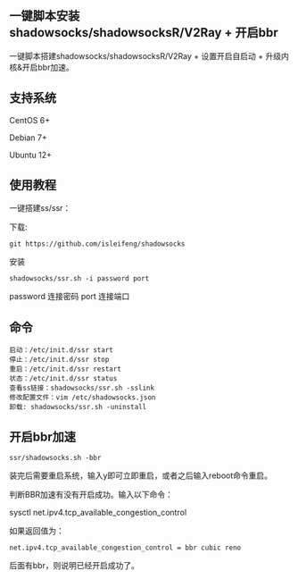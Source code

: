 一键脚本安装shadowsocks/shadowsocksR/V2Ray + 开启bbr
---

一键脚本搭建shadowsocks/shadowsocksR/V2Ray + 设置开启自启动 + 升级内核&开启bbr加速。

## 支持系统
CentOS 6+

Debian 7+

Ubuntu 12+

## 使用教程



一键搭建ss/ssr：

下载:
```
git https://github.com/isleifeng/shadowsocks
```
安装
```
shadowsocks/ssr.sh -i password port
```
password 连接密码
port 连接端口

## 命令
```
启动：/etc/init.d/ssr start
停止：/etc/init.d/ssr stop
重启：/etc/init.d/ssr restart
状态：/etc/init.d/ssr status
查看ss链接：shadowsocks/ssr.sh -sslink
修改配置文件：vim /etc/shadowsocks.json
卸载: shadowsocks/ssr.sh -uninstall
```


## 开启bbr加速

```
ssr/shadowsocks.sh -bbr
```

装完后需要重启系统，输入y即可立即重启，或者之后输入reboot命令重启。

判断BBR加速有没有开启成功。输入以下命令：

sysctl net.ipv4.tcp_available_congestion_control

如果返回值为：
```
net.ipv4.tcp_available_congestion_control = bbr cubic reno
```
后面有bbr，则说明已经开启成功了。
